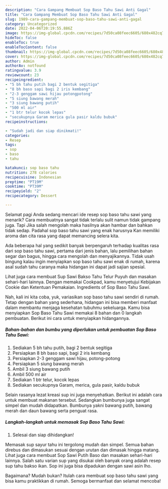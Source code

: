 ```yaml
---
description: "Cara Gampang Membuat Sop Baso Tahu Sawi Anti Gagal"
title: "Cara Gampang Membuat Sop Baso Tahu Sawi Anti Gagal"
slug: 1989-cara-gampang-membuat-sop-baso-tahu-sawi-anti-gagal
category: Uncategorized
date: 2022-04-06T20:19:55.886Z
image: https://img-global.cpcdn.com/recipes/7d50ca08feec6605/680x482cq70/sop-baso-tahu-sawi-foto-resep-utama.jpg
hideToc: false
enableToc: true
enableTocContent: false
thumbnail: https://img-global.cpcdn.com/recipes/7d50ca08feec6605/680x482cq70/sop-baso-tahu-sawi-foto-resep-utama.jpg
cover: https://img-global.cpcdn.com/recipes/7d50ca08feec6605/680x482cq70/sop-baso-tahu-sawi-foto-resep-utama.jpg
author: Admin
authorAv: notfound
ratingvalue: 3.9
reviewcount: 23
recipeingredient:
- "5 bh tahu putih bagi 2 bentuk segitiga"
- "8 bh baso sapi bagi 2 iris kembang"
- "2-3 genggam sawi hijau potongpotong"
- "5 siung bawang merah"
- "3 siung bawang putih"
- "500 ml air"
- "1 btr telur kocok lepas"
- "secukupnya Garam merica gula pasir kaldu bubuk"
recipeinstructions:

- "Sudah jadi dan siap dinikmati!"
categories:
- Resep
tags:
- sop
- baso
- tahu

katakunci: sop baso tahu 
nutrition: 278 calories
recipecuisine: Indonesian
preptime: "PT19M"
cooktime: "PT39M"
recipeyield: "2"
recipecategory: Dessert

---
```



Selamat pagi Anda sedang mencari ide resep sop baso tahu sawi yang menarik? Cara membuatnya sangat tidak terlalu sulit namun tidak gampang juga. Tapi Jika salah mengolah maka hasilnya akan hambar dan bahkan tidak sedap. Padahal sop baso tahu sawi yang enak harusnya Kan memiliki aroma dan cita rasa yang dapat memancing selera kita.


Ada beberapa hal yang sedikit banyak berpengaruh terhadap kualitas rasa dari sop baso tahu sawi, pertama dari jenis bahan, lalu pemilihan bahan segar dan bagus, hingga cara mengolah dan menyajikannya. Tidak usah bingung kalau ingin menyiapkan sop baso tahu sawi enak di rumah, karena asal sudah tahu caranya maka hidangan ini dapat jadi sajian spesial.

Lihat juga cara membuat Sup Sawi Bakso Tahu Telur Puyuh dan masakan sehari-hari lainnya. Dengan memakai Cookpad, kamu menyetujui Kebijakan Cookie dan Ketentuan Pemakaian. Ingredients of Sop Baso Tahu Sawi.


Nah, kali ini kita coba, yuk, variasikan sop baso tahu sawi sendiri di rumah. Tetap dengan bahan yang sederhana, hidangan ini bisa memberi manfaat dalam membantu menjaga kesehatan tubuhmu sekeluarga. Kamu bisa menyiapkan Sop Baso Tahu Sawi memakai 8 bahan dan 0 langkah pembuatan. Berikut ini cara untuk menyiapkan hidangannya.

<!--inarticleads1-->

##### Bahan-bahan dan bumbu yang diperlukan untuk pembuatan Sop Baso Tahu Sawi:

1. Sediakan 5 bh tahu putih, bagi 2 bentuk segitiga
1. Persiapkan 8 bh baso sapi, bagi 2 iris kembang
1. Persiapkan 2-3 genggam sawi hijau, potong-potong
1. Persiapkan 5 siung bawang merah
1. Ambil 3 siung bawang putih
1. Ambil 500 ml air
1. Sediakan 1 btr telur, kocok lepas
1. Sediakan secukupnya Garam, merica, gula pasir, kaldu bubuk


Selain rasanya lezat kreasi sup ini juga menyehatkan. Berikut ini adalah cara untuk membuat makanan tersebut. Sedangkan bumbunya juga sangat simpel dan mudah didapatkan. Bumbunya yakni bawang putih, bawang merah dan daun bawang serta penguat rasa. 

<!--inarticleads2-->

##### Langkah-langkah untuk memasak Sop Baso Tahu Sawi:


1. Selesai dan siap dihidangkan!

Memasak sup sayur tahu ini tergolong mudah dan simpel. Semua bahan direbus dan dimasukan sesuai dengan urutan dan dimasak hingga matang. Lihat juga cara membuat Sop Sawi Putih Baso dan masakan sehari-hari lainnya. Salah satu varian sup yang disukai oleh banyak orang adalah resep sup tahu bakso ikan. Sop ini juga bisa dipadukan dengan sawi asin lho. 

Bagaimana? Mudah bukan? Itulah cara membuat sop baso tahu sawi yang bisa kamu praktikkan di rumah. Semoga bermanfaat dan selamat mencoba!
